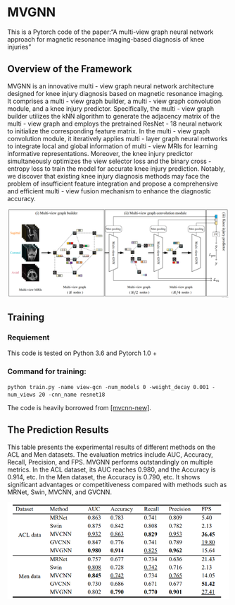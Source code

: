 # MVGNN
This is a Pytorch code of the paper:“A multi-view graph neural network approach for magnetic resonance imaging-based diagnosis of knee injuries”

## Overview of the Framework

MVGNN is an innovative multi - view graph neural network architecture designed for knee injury diagnosis based on magnetic resonance imaging. It comprises a multi - view graph builder, a multi - view graph convolution module, and a knee injury predictor. Specifically, the multi - view graph builder utilizes the kNN algorithm to generate the adjacency matrix of the multi - view graph and employs the pretrained ResNet - 18 neural network to initialize the corresponding feature matrix. In the multi - view graph convolution module, it iteratively applies multi - layer graph neural networks to integrate local and global information of multi - view MRIs for learning informative representations. Moreover, the knee injury predictor simultaneously optimizes the view selector loss and the binary cross - entropy loss to train the model for accurate knee injury prediction. Notably, we discover that existing knee injury diagnosis methods may face the problem of insufficient feature integration and propose a comprehensive and efficient multi - view fusion mechanism to enhance the diagnostic accuracy. 

![image](https://github.com/Weilty/MVGNN/blob/master/figures/MVGNN.png)

## Training

### Requiement

This code is tested on Python 3.6 and Pytorch 1.0 + 

### Command for training:

`python train.py -name view-gcn -num_models 0 -weight_decay 0.001 -num_views 20 -cnn_name resnet18`

The code is heavily borrowed from [[mvcnn-new]](https://github.com/jongchyisu/mvcnn_pytorch).

## The Prediction Results 

This table presents the experimental results of different methods on the ACL and Men datasets. The evaluation metrics include AUC, Accuracy, Recall, Precision, and FPS. MVGNN performs outstandingly on multiple metrics. In the ACL dataset, its AUC reaches 0.980, and the Accuracy is 0.914, etc. In the Men dataset, the Accuracy is 0.790, etc. It shows significant advantages or competitiveness compared with methods such as MRNet, Swin, MVCNN, and GVCNN. 

![image](https://github.com/Weilty/MVGNN/blob/master/figures/result.png) 